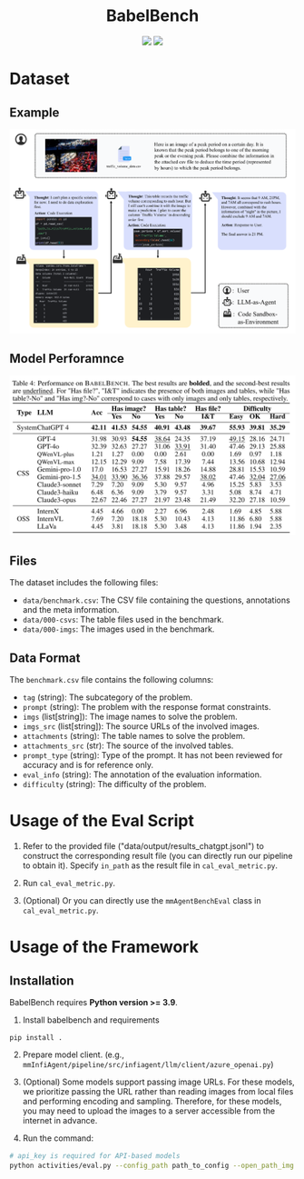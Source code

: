 <h1 align="center">
BabelBench
</h1>

<div align="center">

![](https://img.shields.io/badge/Code%20License-Apache_2.0-green.svg)
![](https://img.shields.io/badge/Data%20License-CC%20By%20NC%204.0-red.svg)



</div>

<!-- 
[![Code License](https://img.shields.io/badge/Code%20License-Apache_2.0-green.svg)](https://github.com/InfiAgent/ADA-agent/blob/main/LICENSE)
[![Data License](https://img.shields.io/badge/Data%20License-CC%20BY%204.0-blue.svg)]
[![Python 3.9+](https://img.shields.io/badge/python-3.9+-blue.svg)]
[![Code style: black](https://img.shields.io/badge/code%20style-black-000000.svg)] -->
<!--  -->

# Dataset

## Example
![Data Example](framework.png)

## Model Perforamnce
![Model Performance](Model%20Perf.png)

## Files
The dataset includes the following files:
- `data/benchmark.csv`: The CSV file containing the questions, annotations and the meta information.
- `data/000-csvs`: The table files used in the benchmark.
- `data/000-imgs`: The images used in the benchmark.

## Data Format
The `benchmark.csv` file contains the following columns:
- `tag` (string): The subcategory of the problem.
- `prompt` (string): The problem with the response format constraints.
- `imgs` (list[string]): The image names to solve the problem.
- `imgs_src` (list[string]): The source URLs of the involved images.
- `attachments` (string): The table names to solve the problem.
- `attachments_src` (str): The source of the involved tables.
- `prompt_type` (string): Type of the prompt. It has not been reviewed for accuracy and is for reference only.
- `eval_info` (string): The annotation of the evaluation information.
- `difficulty` (string): The difficulty of the problem.


# Usage of the Eval Script

1. Refer to the provided file ("data/output/results_chatgpt.jsonl") to construct the corresponding result file (you can directly run our pipeline to obtain it). Specify `in_path` as the result file in `cal_eval_metric.py`.

2. Run `cal_eval_metric.py`.

3. (Optional) Or you can directly use the `mmAgentBenchEval` class in `cal_eval_metric.py`.


# Usage of the Framework

## Installation

BabelBench requires **Python version >= 3.9**.

1. Install babelbench and requirements
```
pip install .
```

2. Prepare model client. (e.g., `mmInfiAgent/pipeline/src/infiagent/llm/client/azure_openai.py`)

3. (Optional) Some models support passing image URLs. For these models, we prioritize passing the URL rather than reading images from local files and performing encoding and sampling. Therefore, for these models, you may need to upload the images to a server accessible from the internet in advance.

3. Run the command:
```bash
# api_key is required for API-based models
python activities/eval.py --config_path path_to_config --open_path_img url_of_open_server --output path_for_save
```





